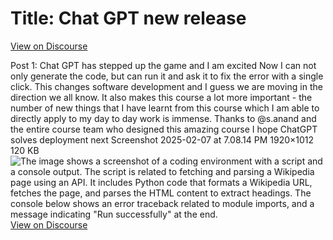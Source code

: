 # Title: Chat GPT new release
[View on Discourse](https://discourse.onlinedegree.iitm.ac.in/t/chat-gpt-new-release/166498)

Post 1: Chat GPT has stepped up the game and I am excited Now I can not only generate the code, but can run it and ask it to fix the error with a single click. This changes software development and I guess we are moving in the direction we all know. It also makes this course a lot more important -  the number of new things that I have learnt from this course which I am able to directly apply to my day to day work is immense. Thanks to @s.anand and the entire course team who designed this amazing course I hope ChatGPT solves deployment next Screenshot 2025-02-07 at 7.08.14 PM 1920×1012 120 KB
![The image shows a screenshot of a coding environment with a script and a console output. The script is related to fetching and parsing a Wikipedia page using an API. It includes Python code that formats a Wikipedia URL, fetches the page, and parses the HTML content to extract headings. The console below shows an error traceback related to module imports, and a message indicating "Run successfully" at the end.](https://europe1.discourse-cdn.com/flex013/uploads/iitm/optimized/3X/0/b/0b553dbb1337d12e5a557065768b503180d8d762_2_690x363.jpeg)
[View on Discourse](https://discourse.onlinedegree.iitm.ac.in/t/chat-gpt-new-release/166498/1)


